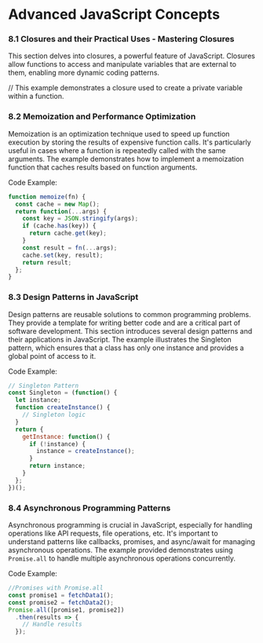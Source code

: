 
# Advanced JavaScript Concepts

### 8.1 Closures and their Practical Uses - Mastering Closures

This section delves into closures, a powerful feature of JavaScript. Closures allow functions to access and manipulate variables that are external to them, enabling more dynamic coding patterns.

// This example demonstrates a closure used to create a private variable within a function.

### 8.2 Memoization and Performance Optimization

Memoization is an optimization technique used to speed up function execution by storing the results of expensive function calls. It's particularly useful in cases where a function is repeatedly called with the same arguments. The example demonstrates how to implement a memoization function that caches results based on function arguments.

Code Example:
```js
function memoize(fn) {
  const cache = new Map();
  return function(...args) {
    const key = JSON.stringify(args);
    if (cache.has(key)) {
      return cache.get(key);
    }
    const result = fn(...args);
    cache.set(key, result);
    return result;
  };
}
```

### 8.3 Design Patterns in JavaScript

Design patterns are reusable solutions to common programming problems. They provide a template for writing better code and are a critical part of software development. This section introduces several design patterns and their applications in JavaScript. The example illustrates the Singleton pattern, which ensures that a class has only one instance and provides a global point of access to it.

Code Example:
```js
// Singleton Pattern
const Singleton = (function() {
  let instance;
  function createInstance() {
    // Singleton logic
  }
  return {
    getInstance: function() {
      if (!instance) {
        instance = createInstance();
      }
      return instance;
    }
  };
})();
```

### 8.4 Asynchronous Programming Patterns

Asynchronous programming is crucial in JavaScript, especially for handling operations like API requests, file operations, etc. It's important to understand patterns like callbacks, promises, and async/await for managing asynchronous operations. The example provided demonstrates using `Promise.all` to handle multiple asynchronous operations concurrently.

Code Example:
```js
//Promises with Promise.all
const promise1 = fetchData1();
const promise2 = fetchData2();
Promise.all([promise1, promise2])
  .then(results => {
    // Handle results
  });
```
